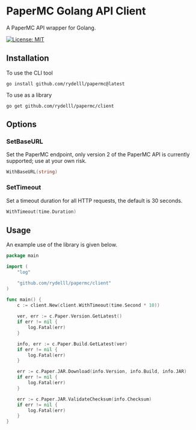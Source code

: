 # PaperMC Golang API Client

A PaperMC API wrapper for Golang.

[![License: MIT](https://img.shields.io/badge/License-MIT-yellow.svg)](https://opensource.org/licenses/MIT)

## Installation

To use the CLI tool

```
go install github.com/rydelll/papermc@latest
```

To use as a library

```
go get github.com/rydelll/papermc/client
```

## Options

### SetBaseURL

Set the PaperMC endpoint, only version 2 of the PaperMC API is currently supported; use at your own risk.

```go
WithBaseURL(string)
```

### SetTimeout

Set a timeout duration for all HTTP requests, the default is 30 seconds.

```go
WithTimeout(time.Duration)
```

## Usage

An example use of the library is given below.

```go
package main

import (
	"log"

	"github.com/rydelll/papermc/client"
)

func main() {
	c := client.New(client.WithTimeout(time.Second * 10))
	
	ver, err := c.Paper.Version.GetLatest()
	if err != nil {
		log.Fatal(err)
	}

	info, err := c.Paper.Build.GetLatest(ver)
	if err != nil {
		log.Fatal(err)
	}

	err := c.Paper.JAR.Download(info.Version, info.Build, info.JAR)
	if err != nil {
		log.Fatal(err)
	}

	err := c.Paper.JAR.ValidateChecksum(info.Checksum)
	if err != nil {
		log.Fatal(err)
	}
}
```
